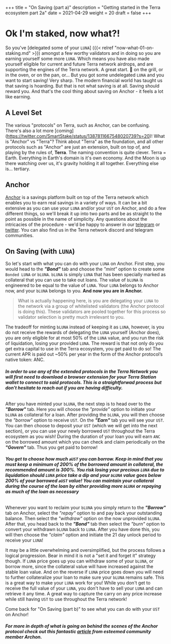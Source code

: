 +++ 
title = "On Saving (part a)" 
description = "Getting started in the Terra ecosystem part 2a" 
date = 2021-04-29
weight = 20 
draft = false 
+++

# Ok I'm staked, now what?!

So you've [delegated some of your `LUNA`] ({{< relref "now-what-01-on-staking.md" >}}) amongst a few worthy validators and in doing so you are earning yourself some more `LUNA`.  Which means you have also made yourself eligible for current and future Terra network airdrops, and are supporting the engines of the Terra network.  A great start.  🥩 on the grill, or in the oven, or on the pan, or...  But you got some undelegated `LUNA` and you want to start saving!  Very sharp.  The modern financial world has taught us that saving is hoarding.  But that is not what saving is at all.  Saving should reward you.  And that's the cool thing about saving on Anchor - it feels a lot like earning.  

## A Level Set

The various "protocols" on Terra, such as Anchor, can be confusing. There's also a lot more [coming] (https://twitter.com/SmartStake/status/1387811667548020739?s=20)!  What is "Anchor" vs "Terra"?  Think about "Terra" as the foundation, and all other protocols such as "Anchor" are just an extension, built on top of, and playing by the rules of, **Terra**.  The naming convention is quite clever.  Terra = Earth.  Everything in Earth's domain is it's own economy.  And the Moon is up there watching over us, it's gravity holding it all together.  Everything else is... tertiary.  

## Anchor  

[Anchor](https://anchorprotocol.com/) is a savings platform built on top of the Terra network which enables you to earn real savings in a variety of ways.  It can be a bit extensive as you can use your `LUNA` and/or your `UST` on Anchor, and do a few different things, so we'll break it up into two parts and be as straight to the point as possible in the name of simplicity.  Any questions about the intricacies of the procedure - we'd be happy to answer in our [telegram](https://t.me/rnodec_terra) or [twitter](https://twitter.com/RnodeC).  You can also find us in the Terra network discord and telegram communities.   

## On Saving (with `LUNA`)

So let's start with what you can do with your `LUNA` on Anchor.  First step, you would head to the _**"Bond"**_ tab and choose the _"mint"_ option to create some `Bonded LUNA` or `bLUNA`.  `bLUNA` is simply `LUNA` that has been specially marked as collateral that you can use to take out loans.  The value of `bLUNA` is engineered to be equal to the value of `LUNA`.  Your `LUNA` belongs to Anchor now, and your `bLUNA` belongs to you.  **And now you are in Anchor.**      

> What is actually happening here, is you are delegating your `LUNA` to the network via a group of whitelisted validators (the Anchor protocol is doing this).  These validators are pooled together for this process so validator selection is pretty much irrelevant to you.       

The tradeoff for minting `bLUNA` instead of keeping it as `LUNA`, however, is you do not receive the rewards of delegating the `LUNA` yourself (Anchor does), you are only eligible for at most 50% of the `LUNA` value, and you run the risk of liquidation, losing your provided `LUNA`. The reward is that not only do you get extra capital to use in the Terra ecosystem, you get paid to do so! The current APR is paid out ~50% per year in the form of the Anchor protocol’s native token: ANC. 

###### **_In order to use any of the extended protocols in the Terra Network you will first need to download a browser extension for your Terra Station wallet to connect to said protocols. This is a straightforwad process but don't hesitate to reach out if you are having difficulty._**  


After you have minted your `bLUNA`, the next step is to head over to the _**"Borrow"**_ tab.  Here you will choose the _"provide"_ option to initiate your `bLUNA` as collateral for a loan.  After providing the `bLUNA`, you will then choose the _"borrow"_ option to receive `UST`.  On the _**"Earn"**_ tab you will see your `UST`.  You can then choose to deposit your `UST` (which we will get into the next section), or you can use your newly borrowed `UST` throughout the Terra ecosystem as you wish!  During the duration of your loan you will earn `ANC` on the borrowed amount which you can check and claim periodically on the _**"Govern"**_ tab.  Thus you get paid to borrow!  

###### **_You get to choose how much `aUST` you can borrow. Keep in mind that you must keep a minimum of 200% of the borrowed amount in collateral, the recommended amount is 300%. You risk losing your precious `LUNA` due to liquidation should `LUNA` price take a dip and your `bLUNA` value goes below 200% of your borrowed `aUST` value! You can maintain your collateral during the course of the loan by either providing more `bLUNA` or repaying as much of the loan as necessary_**  

Whenever you want to reclaim your `bLUNA` you simply return to the _**"Borrow"**_ tab on Anchor, select the _"repay"_ option to and pay back your outstanding balance. Then select the _"withdraw"_ option on the now unprovided `bLUNA`.  After that, you head back to the _**"Bond"**_ tab then select the _"burn"_ option to convert your withdrawn `bLUNA` back to `LUNA`.  After you have done this, you will then choose the _"claim"_ option and initiate the 21 day unlock period to receive your `LUNA`!  

It may be a little overwhelming and oversimplified, but the process follows a logical progression. Bear in mind it is not a "set it and forget it" strategy though. If `LUNA` price goes up you can withdraw some of your `bLUNA`, or borrow more, since the collateral value will have increased against the stable loan value.  And on the reverse if `LUNA` price goes down you will need to further collateralize your loan to make sure your `bLUNA` remains safe.  This is a great way to make your `LUNA` work for you!  While you don't get to receive the full value of your `LUNA`, you don't have to sell your `LUNA` and can retrieve it any time.  A great way to capture the carry on any price increase while still having `UST` to use throughout the Terra network!


Come back for "On Saving (part b)" to see what you can do with your `UST` on Anchor!

##### For more in depth of what is going on behind the scenes of the Anchor protocol check out this fantastic [article](https://link.medium.com/tOoT1rFmNfb) from esteemed community member Archon.
